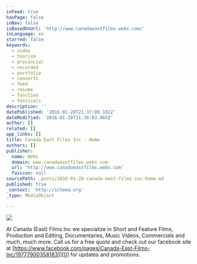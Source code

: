 ```yaml
---
inFeed: true
hasPage: false
inNav: false
isBasedOnUrl: 'http://www.canadaeastfilms.webs.com/'
inLanguage: en
starred: false
keywords:
  - video
  - tourism
  - provincial
  - recorded
  - portfolio
  - concerts
  - feed
  - resume
  - function
  - festivals
description: ''
datePublished: '2016-01-28T21:37:09.182Z'
dateModified: '2016-01-28T21:36:03.965Z'
author: []
related: []
app_links: []
title: Canada East Films Inc - Home
authors: []
publisher:
  name: Webs
  domain: www.canadaeastfilms.webs.com
  url: 'http://www.canadaeastfilms.webs.com'
  favicon: null
sourcePath: _posts/2016-01-28-canada-east-films-inc-home.md
published: true
_context: 'http://schema.org'
_type: MediaObject

---
```

![](https://the-grid-user-content.s3-us-west-2.amazonaws.com/f98d71f5-c717-440e-86cd-fc0ab4f5144d.JPG)

At Canada (East) Films Inc we specialize in Short and Feature Films, Production and Editing, Documentaries,  Music Videos, Commercials and much, much more.  Call us for a free quote and check out our facebook site at [https://www.facebook.com/pages/Canada-East-Films-Inc/197779003581831][0] for updates and promotions.

[0]: https://www.facebook.com/pages/Canada-East-Films-Inc/197779003581831
